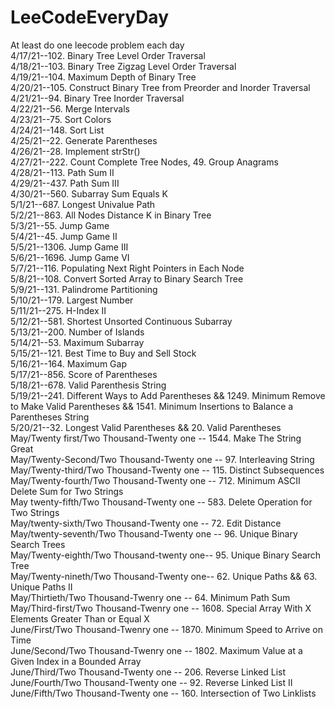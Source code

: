 # LeeCodeEveryDay
At least do one leecode problem each day <br />
4/17/21--102. Binary Tree Level Order Traversal<br />
4/18/21--103. Binary Tree Zigzag Level Order Traversal<br />
4/19/21--104. Maximum Depth of Binary Tree<br />
4/20/21--105. Construct Binary Tree from Preorder and Inorder Traversal<br />
4/21/21--94. Binary Tree Inorder Traversal<br />
4/22/21--56. Merge Intervals<br />
4/23/21--75. Sort Colors<br />
4/24/21--148. Sort List<br />
4/25/21--22. Generate Parentheses<br />
4/26/21--28. Implement strStr() <br />
4/27/21--222. Count Complete Tree Nodes, 49. Group Anagrams <br />
4/28/21--113. Path Sum II<br />
4/29/21--437. Path Sum III<br />
4/30/21--560. Subarray Sum Equals K<br />
5/1/21--687. Longest Univalue Path<br />
5/2/21--863. All Nodes Distance K in Binary Tree<br />
5/3/21--55. Jump Game<br />
5/4/21--45. Jump Game II<br />
5/5/21--1306. Jump Game III<br />
5/6/21--1696. Jump Game VI<br />
5/7/21--116. Populating Next Right Pointers in Each Node<br />
5/8/21--108. Convert Sorted Array to Binary Search Tree<br />
5/9/21--131. Palindrome Partitioning<br />
5/10/21--179. Largest Number<br />
5/11/21--275. H-Index II<br />
5/12/21--581. Shortest Unsorted Continuous Subarray<br />
5/13/21--200. Number of Islands<br />
5/14/21--53. Maximum Subarray<br />
5/15/21--121. Best Time to Buy and Sell Stock<br />
5/16/21--164. Maximum Gap<br />
5/17/21--856. Score of Parentheses<br />
5/18/21--678. Valid Parenthesis String<br />
5/19/21--241. Different Ways to Add Parentheses && 1249. Minimum Remove to Make Valid Parentheses && 1541. Minimum Insertions to Balance a Parentheses String<br /> 
5/20/21--32. Longest Valid Parentheses && 20. Valid Parentheses<br />
May/Twenty first/Two Thousand-Twenty one -- 1544. Make The String Great<br />
May/Twenty-Second/Two Thousand-Twenty one -- 97. Interleaving String<br />
May/Twenty-third/Two Thousand-Twenty one -- 115. Distinct Subsequences<br />
May/Twenty-fourth/Two Thousand-Twenty one -- 712. Minimum ASCII Delete Sum for Two Strings<br />
May twenty-fifth/Two Thousand-Twenty one -- 583. Delete Operation for Two Strings<br />
May/twenty-sixth/Two Thousand-Twenty one -- 72. Edit Distance<br />
May/twenty-seventh/Two Thousand-Twenty one -- 96. Unique Binary Search Trees<br />
May/Twenty-eighth/Two Thousand-twenty one-- 95. Unique Binary Search Tree <br />
May/Twenty-nineth/Two Thousand-Twenty one-- 62. Unique Paths && 63. Unique Paths II<br />
May/Thirtieth/Two Thousand-Twenry one -- 64. Minimum Path Sum <br />
May/Third-first/Two Thousand-Twenry one -- 1608. Special Array With X Elements Greater Than or Equal X <br />
June/First/Two Thousand-Twenry one -- 1870. Minimum Speed to Arrive on Time <br />
June/Second/Two Thousand-Twenry one -- 1802. Maximum Value at a Given Index in a Bounded Array<br />
June/Third/Two Thousand-Twenty one -- 206. Reverse Linked List <br />
June/Fourth/Two Thousand-Twenty one -- 92. Reverse Linked List II <br />
June/Fifth/Two Thousand-Twenty one -- 160. Intersection of Two Linklists <br />